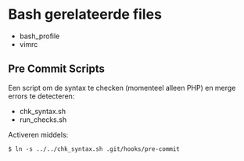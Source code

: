 # Bash gerelateerde files

* bash_profile
* vimrc

## Pre Commit Scripts

Een script om de syntax te checken (momenteel alleen PHP) en merge errors te detecteren:

- chk_syntax.sh
- run_checks.sh

Activeren middels:

    $ ln -s ../../chk_syntax.sh .git/hooks/pre-commit



